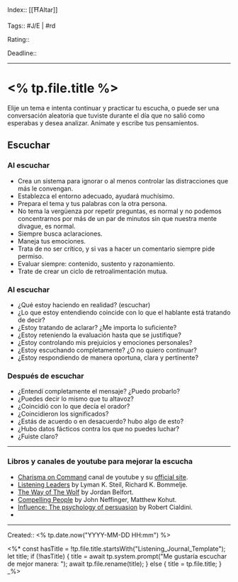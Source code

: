 Index:: [[⛩️Altar]]

Tags:: #J/E | #rd

Rating::

Deadline:: 

----------------------
# <% tp.file.title %>

Elije un tema e intenta continuar  y practicar tu escucha, o puede ser una conversación aleatoria que tuviste durante el día que no salió como esperabas y desea analizar. Anímate y escribe tus pensamientos.

## Escuchar
### Al escuchar
- Crea un sistema para ignorar o al menos controlar las distracciones que más le convengan.
- Establezca el entorno adecuado, ayudará muchísimo.
- Prepara el tema y tus palabras con la otra persona.
- No tema la vergüenza por repetir preguntas, es normal y no podemos concentrarnos por más de un par de minutos sin que nuestra mente divague, es normal.
- Siempre busca aclaraciones.
- Maneja tus emociones.
- Trata de no ser crítico, y si vas a hacer un comentario siempre pide permiso.
- Evaluar siempre: contenido, sustento y razonamiento.
- Trate de crear un ciclo de retroalimentación mutua.


### Al escuchar
- ¿Qué estoy haciendo en realidad? (escuchar)
- ¿Lo que estoy entendiendo coincide con lo que el hablante está tratando de decir?
- ¿Estoy tratando de aclarar? ¿Me importa lo suficiente?
- ¿Estoy reteniendo la evaluación hasta que se justifique?
- ¿Estoy controlando mis prejuicios y emociones personales?
- ¿Estoy escuchando completamente? ¿O no quiero continuar?
- ¿Estoy respondiendo de manera oportuna, clara y pertinente?


### Después de escuchar
- ¿Entendí completamente el mensaje? ¿Puedo probarlo?
- ¿Puedes decir lo mismo que tu altavoz?
- ¿Coincidió con lo que decía el orador?
- ¿Coincidieron los significados?
- ¿Estás de acuerdo o en desacuerdo? hubo algo de esto?
- ¿Hubo datos fácticos contra los que no puedes luchar?
- ¿Fuiste claro?


----------------

### Libros y canales de youtube para mejorar la escucha
- [Charisma on Command](https://www.youtube.com/user/charismaoncommand) canal de youtube y su [official site](https://www.charismaoncommand.com/c-university/).
- [Listening Leaders](https://amzn.to/3hFgEa2) by Lyman K. Steil, Richard K. Bommelje.
- [The Way of The Wolf](https://amzn.to/3WhwZkk) by Jordan Belfort.
- [Compelling People](https://amzn.to/3WjIgk7) by John Neffinger, Matthew Kohut.
- [Influence: The psychology of persuasion](https://amzn.to/3Wgnsdp) by Robert Cialdini.
- 

-------

Created:: <% tp.date.now("YYYY-MM-DD HH:mm") %>

<%*
const hasTitle = !tp.file.title.startsWith("Listening_Journal_Template");
let title;
if (!hasTitle) {
	title = await tp.system.prompt("Me gustaría escuchar de mejor manera: ");
	await tp.file.rename(title);
} else {
	title = tp.file.title;
}
_%>